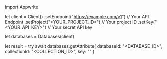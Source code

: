 import Appwrite

let client = Client()
    .setEndpoint("https://example.com/v1") // Your API Endpoint
    .setProject("<YOUR_PROJECT_ID>") // Your project ID
    .setKey("<YOUR_API_KEY>") // Your secret API key

let databases = Databases(client)

let result = try await databases.getAttribute(
    databaseId: "<DATABASE_ID>",
    collectionId: "<COLLECTION_ID>",
    key: ""
)

